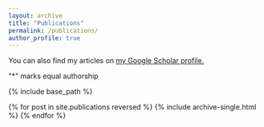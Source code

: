 ```yaml
---
layout: archive
title: "Publications"
permalink: /publications/
author_profile: true
---
```


You can also find my articles on <u><a href="https://scholar.google.com/citations?user=YSHtzMkAAAAJ&hl=en">my Google Scholar profile</a>.</u>

"\*" marks equal authorship


{% include base_path %}

{% for post in site.publications reversed %}
  {% include archive-single.html %}
{% endfor %}

